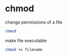 # chmod

change permissions of a file

```bash
chmod
```

make file executable

```bash
chmod +x filename
```
